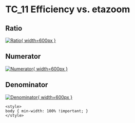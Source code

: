# TC_11 Efficiency vs. etazoom

## Ratio

[![Ratio](../mtv/var/TC_11_eff_etazoom.png){ width=600px }](../mtv/var/TC_11_eff_etazoom.pdf)

## Numerator

[![Numerator](../mtv/num/TC_11_eff_etazoom_num.png){ width=600px }](../mtv/num/TC_11_eff_etazoom_num.pdf)

## Denominator

[![Denominator](../mtv/den/TC_11_eff_etazoom_den.png){ width=600px }](../mtv/den/TC_11_eff_etazoom_den.pdf)


``` {=html}
<style>
body { min-width: 100% !important; }
</style>
```
